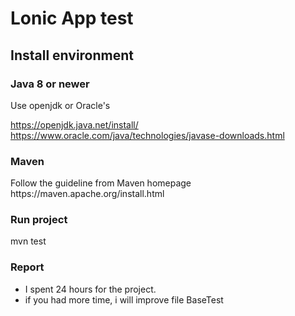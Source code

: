 <h1>Lonic App test</h1>
<h2>Install environment</h2>
<h3>Java 8 or newer</h3>
Use openjdk or Oracle's

https://openjdk.java.net/install/
https://www.oracle.com/java/technologies/javase-downloads.html
<h3>Maven</h3>
Follow the guideline from Maven homepage
https://maven.apache.org/install.html
<h3>Run project</h3>

mvn test
<h3>Report</h3>

-  I spent 24 hours for the project.
- if you had more time, i will improve file BaseTest
